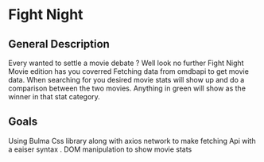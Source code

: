 # Fight Night 

##  General Description
Every wanted to settle a movie debate ? Well look no further Fight Night Movie edition has you coverred Fetching data from omdbapi to get movie data. When searching for you desired movie stats will show up and do a comparison between the two movies.
Anything in green will show as the winner in that stat category.

## Goals
Using Bulma Css library along with axios network to make fetching Api with a eaiser 
syntax . DOM manipulation to show movie stats 
